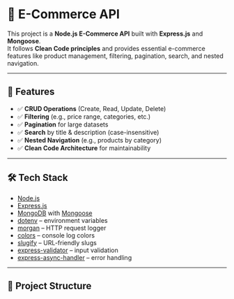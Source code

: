 # 🛒 E-Commerce API

This project is a **Node.js E-Commerce API** built with **Express.js** and **Mongoose**.  
It follows **Clean Code principles** and provides essential e-commerce features like product management, filtering, pagination, search, and nested navigation.

---

## 🚀 Features
- ✅ **CRUD Operations** (Create, Read, Update, Delete)  
- ✅ **Filtering** (e.g., price range, categories, etc.)  
- ✅ **Pagination** for large datasets  
- ✅ **Search** by title & description (case-insensitive)  
- ✅ **Nested Navigation** (e.g., products by category)  
- ✅ **Clean Code Architecture** for maintainability  

---

## 🛠️ Tech Stack
- [Node.js](https://nodejs.org/)  
- [Express.js](https://expressjs.com/)  
- [MongoDB](https://www.mongodb.com/) with [Mongoose](https://mongoosejs.com/)  
- [dotenv](https://www.npmjs.com/package/dotenv) – environment variables  
- [morgan](https://www.npmjs.com/package/morgan) – HTTP request logger  
- [colors](https://www.npmjs.com/package/colors) – console log colors  
- [slugify](https://www.npmjs.com/package/slugify) – URL-friendly slugs  
- [express-validator](https://express-validator.github.io/) – input validation  
- [express-async-handler](https://www.npmjs.com/package/express-async-handler) – error handling  

---

## 📂 Project Structure
